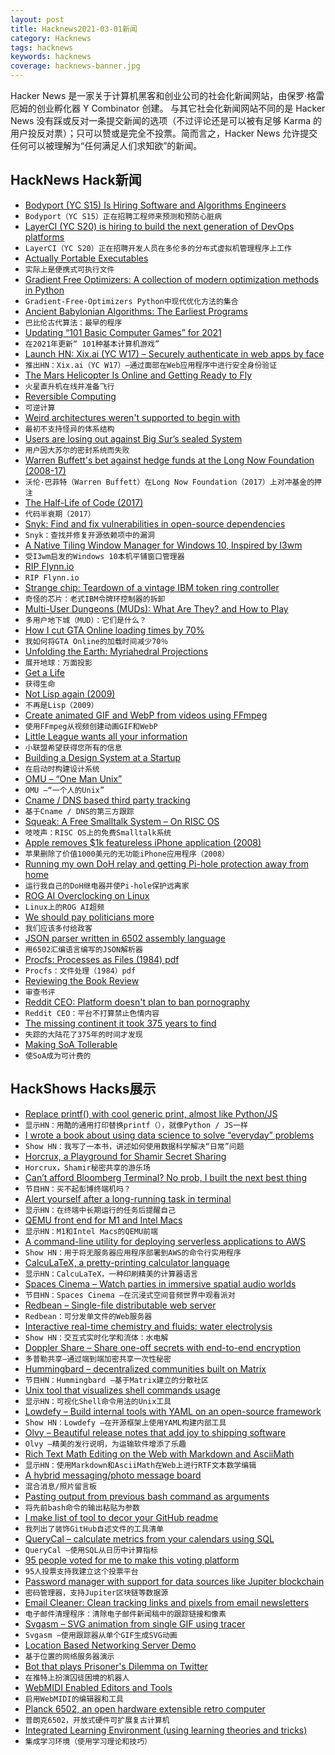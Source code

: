 ```yaml
---
layout: post
title: Hacknews2021-03-01新闻
category: Hacknews
tags: hacknews
keywords: hacknews
coverage: hacknews-banner.jpg
---
```


Hacker News 是一家关于计算机黑客和创业公司的社会化新闻网站，由保罗·格雷厄姆的创业孵化器 Y Combinator 创建。
与其它社会化新闻网站不同的是 Hacker News 没有踩或反对一条提交新闻的选项（不过评论还是可以被有足够 Karma 的用户投反对票）；只可以赞或是完全不投票。简而言之，Hacker News 允许提交任何可以被理解为“任何满足人们求知欲”的新闻。

## HackNews Hack新闻


- [Bodyport (YC S15) Is Hiring Software and Algorithms Engineers](https://bodyport.com/careers)
- `Bodyport（YC S15）正在招聘工程师来预测和预防心脏病`
- [LayerCI (YC S20) is hiring to build the next generation of DevOps platforms](https://www.workatastartup.com/jobs/42204)
- `LayerCI（YC S20）正在招聘开发人员在多伦多的分布式虚拟机管理程序上工作`
- [Actually Portable Executables](https://ahgamut.github.io/c/2021/02/27/ape-cosmo/)
- `实际上是便携式可执行文件`
- [Gradient Free Optimizers: A collection of modern optimization methods in Python](https://github.com/SimonBlanke/Gradient-Free-Optimizers)
- `Gradient-Free-Optimizers Python中现代优化方法的集合`
- [Ancient Babylonian Algorithms: The Earliest Programs](https://www.historyofinformation.com/detail.php?id=3920)
- `巴比伦古代算法：最早的程序`
- [Updating “101 Basic Computer Games” for 2021](https://discourse.codinghorror.com/t/updating-101-basic-computer-games-for-2021/7927/)
- `在2021年更新“ 101种基本计算机游戏”`
- [Launch HN: Xix.ai (YC W17) – Securely authenticate in web apps by face](item?id=26294096)
- `推出HN：Xix.ai（YC W17）–通过面部在Web应用程序中进行安全身份验证`
- [The Mars Helicopter Is Online and Getting Ready to Fly](https://www.universetoday.com/150224/the-mars-helicopter-is-online-and-getting-ready-to-fly/)
- `火星直升机在线并准备飞行`
- [Reversible Computing](https://en.wikipedia.org/wiki/Reversible_computing)
- `可逆计算`
- [Weird architectures weren't supported to begin with](https://blog.yossarian.net/2021/02/28/Weird-architectures-werent-supported-to-begin-with)
- `最初不支持怪异的体系结构`
- [Users are losing out against Big Sur’s sealed System](https://eclecticlight.co/2021/02/28/last-week-on-my-mac-users-are-losing-out-against-big-surs-sealed-system/)
- `用户因大苏尔的密封系统而失败`
- [Warren Buffett's bet against hedge funds at the Long Now Foundation (2008-17)](https://longbets.org/362/)
- `沃伦·巴菲特（Warren Buffett）在Long Now Foundation（2017）上对冲基金的押注`
- [The Half-Life of Code (2017)](https://sandimetz.com/blog/2017/6/1/the-half-life-of-code)
- `代码半衰期（2017）`
- [Snyk: Find and fix vulnerabilities in open-source dependencies](https://github.com/snyk/snyk)
- `Snyk：查找并修复开源依赖项中的漏洞`
- [A Native Tiling Window Manager for Windows 10, Inspired by I3wm](https://github.com/McYoloSwagHam/win3wm)
- `受I3wm启发的Windows 10本机平铺窗口管理器`
- [RIP Flynn.io](https://github.com/flynn/flynn)
- `RIP Flynn.io`
- [Strange chip: Teardown of a vintage IBM token ring controller](https://www.righto.com/2021/02/strange-chip-teardown-of-vintage-ibm.html)
- `奇怪的芯片：老式IBM令牌环控制器的拆卸`
- [Multi-User Dungeons (MUDs): What Are They? and How to Play](https://medium.com/@williamson.f93/multi-user-dungeons-muds-what-are-they-and-how-to-play-af3ec0f29f4a)
- `多用户地下城（MUD）：它们是什么？`
- [How I cut GTA Online loading times by 70%](https://nee.lv/2021/02/28/How-I-cut-GTA-Online-loading-times-by-70/)
- `我如何将GTA Online的加载时间减少70％`
- [Unfolding the Earth: Myriahedral Projections](http://philogb.github.io/page/myriahedral/)
- `展开地球：万面投影`
- [Get a Life](http://crypto.stanford.edu/~blynn/haskell/life.html)
- `获得生命`
- [Not Lisp again (2009)](https://funcall.blogspot.com/2009/03/not-lisp-again.html)
- `不再是Lisp（2009）`
- [Create animated GIF and WebP from videos using FFmpeg](https://mattj.io/posts/2021-02-27-create-animated-gif-and-webp-from-videos-using-ffmpeg/)
- `使用FFmpeg从视频创建动画GIF和WebP`
- [Little League wants all your information](https://honeypot.net/post/little-league-wants-all-your-information/)
- `小联盟希望获得您所有的信息`
- [Building a Design System at a Startup](https://medium.com/deepnote/building-a-design-system-at-a-startup-7b352d9875b3)
- `在启动时构建设计系统`
- [OMU – “One Man Unix”](http://www.pix.net/mirrored/discordia.org.uk/~steve/omu.html)
- `OMU –“一个人的Unix”`
- [Cname / DNS based third party tracking](https://arxiv.org/abs/2102.09301v2)
- `基于Cname / DNS的第三方跟踪`
- [Squeak: A Free Smalltalk System – On RISC OS](http://www.rowledge.org/tim/squeak/)
- `吱吱声：RISC OS上的免费Smalltalk系统`
- [Apple removes $1k featureless iPhone application (2008)](https://latimesblogs.latimes.com/technology/2008/08/iphone-i-am-ric.html)
- `苹果删除了价值1000美元的无功能iPhone应用程序（2008）`
- [Running my own DoH relay and getting Pi-hole protection away from home](https://scotthelme.co.uk/running-my-own-doh-relay-and-getting-pihole/)
- `运行我自己的DoH继电器并使Pi-hole保护远离家`
- [ROG AI Overclocking on Linux](https://leimao.github.io/blog/ROG-Linux-AI-Overclocking/)
- `Linux上的ROG AI超频`
- [We should pay politicians more](https://normielisation.substack.com/p/why-we-should-pay-politicians-more)
- `我们应该多付给政客`
- [JSON parser written in 6502 assembly language](https://github.com/ppelleti/json65)
- `用6502汇编语言编写的JSON解析器`
- [Procfs: Processes as Files (1984) pdf](https://lucasvr.gobolinux.org/etc/Killian84-Procfs-USENIX.pdf)
- `Procfs：文件处理（1984）pdf`
- [Reviewing the Book Review](https://www.nytimes.com/2021/02/26/books/new-york-times-book-review-history.html)
- `审查书评`
- [Reddit CEO: Platform doesn't plan to ban pornography](https://www.axios.com/reddit-ceo-pornography-axios-hbo-a16f347b-0da5-4368-97ec-a8d3cdfab064.html)
- `Reddit CEO：平台不打算禁止色情内容`
- [The missing continent it took 375 years to find](https://www.bbc.com/future/article/20210205-the-last-secrets-of-the-worlds-lost-continent)
- `失踪的大陆花了375年的时间才发现`
- [Making SoA Tollerable](https://hacksoflife.blogspot.com/2021/02/making-soa-tollerable.html)
- `使SoA成为可计费的`


## HackShows Hacks展示

- [ Replace printf() with cool generic print, almost like Python/JS](https://github.com/exebook/generic-print)
- `显示HN：用酷的通用打印替换printf（），就像Python / JS一样`
- [ I wrote a book about using data science to solve “everyday” problems](https://andrewnc.github.io/blog/everyday_data_science.html)
- `Show HN：我写了一本书，讲述如何使用数据科学解决“日常”问题`
- [ Horcrux, a Playground for Shamir Secret Sharing](https://francoisbest.com/horcrux)
- `Horcrux，Shamir秘密共享的游乐场`
- [ Can’t afford Bloomberg Terminal? No prob, I built the next best thing](https://github.com/DidierRLopes/GamestonkTerminal)
- `节目HN：买不起彭博终端机吗？`
- [ Alert yourself after a long-running task in terminal](https://gist.github.com/petethepig/2d29e8b7e2ebc808bfe760b632608966)
- `显示HN：在终端中长期运行的任务后提醒自己`
- [ QEMU front end for M1 and Intel Macs](https://mac.getutm.app/)
- `显示HN：M1和Intel Macs的QEMU前端`
- [ A command-line utility for deploying serverless applications to AWS](https://github.com/JakePartusch/serverlessui)
- `Show HN：用于将无服务器应用程序部署到AWS的命令行实用程序`
- [ CalcuLaTeX, a pretty-printing calculator language](https://mkhan45.github.io/CalcuLaTeX-Web/)
- `显示HN：CalcuLaTeX，一种印刷精美的计算器语言`
- [ Spaces Cinema – Watch parties in immersive spatial audio worlds](https://www.movement.fm/cinema)
- `节目HN：Spaces Cinema –在沉浸式空间音频世界中观看派对`
- [ Redbean – Single-file distributable web server](https://justine.lol/redbean/index.html)
- `Redbean：可分发单文件的Web服务器`
- [ Interactive real-time chemistry and fluids: water electrolysis](https://cselab.github.io/aphros/wasm/electrochem.html)
- `Show HN：交互式实时化学和流体：水电解`
- [ Doppler Share – Share one-off secrets with end-to-end encryption](https://share.doppler.com)
- `多普勒共享–通过端到端加密共享一次性秘密`
- [ Hummingbard – decentralized communities built on Matrix](https://hummingbard.com/hummingbard/introducing-hummingbard)
- `节目HN：Hummingbard –基于Matrix建立的分散社区`
- [ Unix tool that visualizes shell commands usage](https://github.com/irevenko/tsukae)
- `显示HN：可视化Shell命令用法的Unix工具`
- [ Lowdefy – Build internal tools with YAML on an open-source framework](https://lowdefy.com/)
- `Show HN：Lowdefy –在开源框架上使用YAML构建内部工具`
- [ Olvy – Beautiful release notes that add joy to shipping software](https://olvy.co)
- `Olvy –精美的发行说明，为运输软件增添了乐趣`
- [ Rich Text Math Editing on the Web with Markdown and AsciiMath](https://writer.math.dev/landing.html)
- `显示HN：使用Markdown和AsciiMath在Web上进行RTF文本数学编辑`
- [ A hybrid messaging/photo message board](https://mebeam.com/)
- `混合消息/照片留言板`
- [ Pasting output from previous bash command as arguments](https://asciinema.org/a/395092)
- `将先前bash命令的输出粘贴为参数`
- [ I make list of tool to decor your GitHub readme](https://github.com/HaiDang666/awesome-tool-for-readme-profile)
- `我列出了装饰GitHub自述文件的工具清单`
- [ QueryCal – calculate metrics from your calendars using SQL](https://querycal.com)
- `QueryCal –使用SQL从日历中计算指标`
- [ 95 people voted for me to make this voting platform](https://fanfavorite.io)
- `95人投票支持我建立这个投票平台`
- [ Password manager with support for data sources like Jupiter blockchain](https://github.com/whatl3y/fndr)
- `密码管理器，支持Jupiter区块链等数据源`
- [ Email Cleaner: Clean tracking links and pixels from email newsletters](https://bengtan.com/blog/email-cleaner-clean-tracking-links-and-pixels/)
- `电子邮件清理程序：清除电子邮件新闻稿中的跟踪链接和像素`
- [ Svgasm – SVG animation from single GIF using tracer](https://github.com/tomkwok/svgasm)
- `Svgasm –使用跟踪器从单个GIF生成SVG动画`
- [ Location Based Networking Server Demo](https://tonycodes.com/breadcrumbs)
- `基于位置的网络服务器演示`
- [ Bot that plays Prisoner's Dilemma on Twitter](https://github.com/haltakov/prisoners-dilemma-bot)
- `在推特上扮演囚徒困境的机器人`
- [ WebMIDI Enabled Editors and Tools](https://studiocode.dev/)
- `启用WebMIDI的编辑器和工具`
- [ Planck 6502, an open hardware extensible retro computer](https://jfoucher.com/2021/02/planck-6502-open-hardware-computer.html)
- `普朗克6502，开放式硬件可扩展复古计算机`
- [ Integrated Learning Environment (using learning theories and tricks)](https://learnobit-36a54.firebaseapp.com/)
- `集成学习环境（使用学习理论和技巧）`

